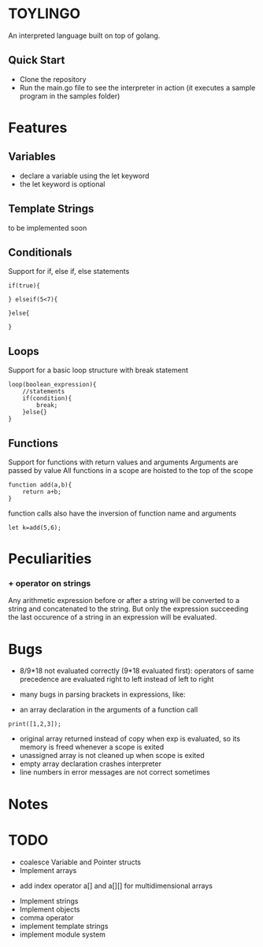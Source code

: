 # TOYLINGO
An interpreted language built on top of golang.


## Quick Start
* Clone the repository
* Run the main.go file to see the interpreter in action (it executes a sample program in the samples folder)

# Features

## Variables
* declare a variable using the let keyword
* the let keyword is optional

## Template Strings
to be implemented soon

## Conditionals
Support for if, else if, else statements

```
if(true){

} elseif(5<7){

}else{
    
}
```

## Loops
Support for a basic loop structure with break statement
```
loop(boolean_expression){
    //statements
    if(condition){
        break;
    }else{}
}
```

## Functions
Support for functions with return values and arguments
Arguments are passed by value
All functions in a scope are hoisted to the top of the scope

```
function add(a,b){
    return a+b;
}
```
function calls also have the inversion of function name and arguments
```
let k=add(5,6);
```




# Peculiarities

### + operator on strings
Any arithmetic expression before or after a string will be converted to a string and concatenated to the string. 
But only the expression succeeding the last occurence of a string in an expression will be evaluated.


# Bugs
 
* 8/9\*18 not evaluated correctly (9*18 evaluated first): 
operators of same precedence are evaluated right to left instead of left to right

* many bugs in parsing brackets in expressions, like:
- an array declaration in the arguments of a function call
```
print([1,2,3]);
```
* original array returned instead of copy when exp is evaluated, so its memory is freed whenever a scope is exited
* unassigned array is not cleaned up when scope is exited
* empty array declaration crashes interpreter
* line numbers in error messages are not correct sometimes



# Notes



# TODO
* coalesce Variable and Pointer structs
* Implement arrays
 - add index operator a[] and a[][] for multidimensional arrays
* Implement strings
* Implement objects
* comma operator
* implement template strings
* implement module system